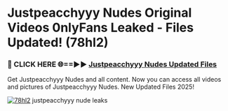 # Justpeacchyyy Nudes Original Videos 0nlyFans Leaked - Files Updated! (78hl2)

<h3>🔴 CLICK HERE 🌐==►► <a href="https://tinyurl.com/52m3yx9h" rel="nofollow">Justpeacchyyy Nudes Updated Files</a></h3>

Get Justpeacchyyy Nudes and all content. Now you can access all videos and pictures of Justpeacchyyy Nudes. New Updated Files 2025!

[![78hl2](https://i.imgur.com/TnHtlc8.gif)](https://tinyurl.com/52m3yx9h)
justpeacchyyy nude leaks